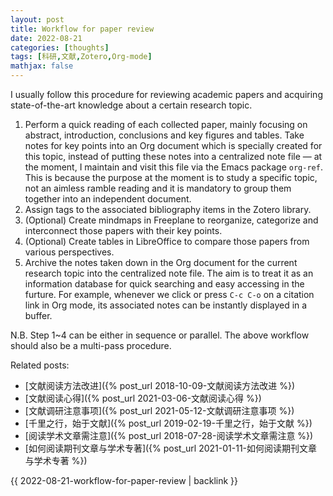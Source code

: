 ```yaml
---
layout: post
title: Workflow for paper review
date: 2022-08-21
categories: [thoughts]
tags: [科研,文献,Zotero,Org-mode]
mathjax: false
---
```


I usually follow this procedure for reviewing academic papers and acquiring state-of-the-art knowledge about a certain research topic.

1.  Perform a quick reading of each collected paper, mainly focusing on abstract, introduction, conclusions and key figures and tables. Take notes for key points into an Org document which is specially created for this topic, instead of putting these notes into a centralized note file — at the moment, I maintain and visit this file via the Emacs package `org-ref`. This is because the purpose at the moment is to study a specific topic, not an aimless ramble reading and it is mandatory to group them together into an independent document.
2.  Assign tags to the associated bibliography items in the Zotero library.
3.  (Optional) Create mindmaps in Freeplane to reorganize, categorize and interconnect those papers with their key points.
4.  (Optional) Create tables in LibreOffice to compare those papers from various perspectives.
5.  Archive the notes taken down in the Org document for the current research topic into the centralized note file. The aim is to treat it as an information database for quick searching and easy accessing in the furture. For example, whenever we click or press `C-c C-o` on a citation link in Org mode, its associated notes can be instantly displayed in a buffer.

N.B. Step 1~4 can be either in sequence or parallel. The above workflow should also be a multi-pass procedure.

Related posts:
* [文献阅读方法改进]({% post_url 2018-10-09-文献阅读方法改进 %})
* [文献阅读心得]({% post_url 2021-03-06-文献阅读心得 %})
* [文献调研注意事项]({% post_url 2021-05-12-文献调研注意事项 %})
* [千里之行，始于文献]({% post_url 2019-02-19-千里之行，始于文献 %})
* [阅读学术文章需注意]({% post_url 2018-07-28-阅读学术文章需注意 %})
* [如何阅读期刊文章与学术专著]({% post_url 2021-01-11-如何阅读期刊文章与学术专著 %})

{{ 2022-08-21-workflow-for-paper-review | backlink }}
